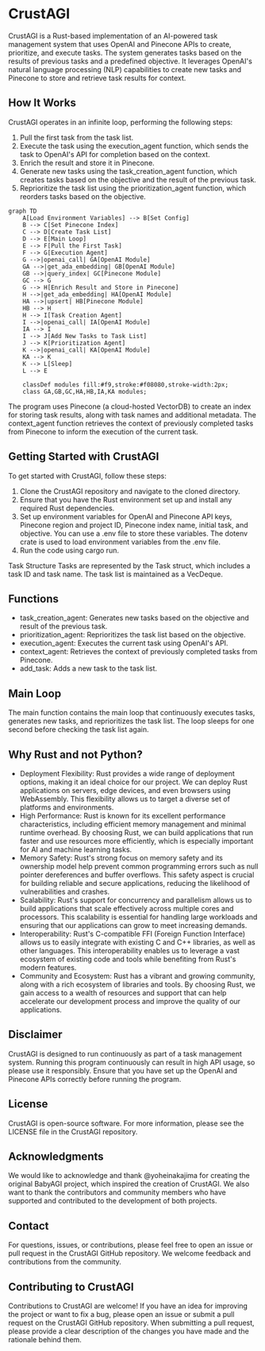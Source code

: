 # CrustAGI

CrustAGI is a Rust-based implementation of an AI-powered task management system that uses OpenAI and Pinecone APIs to create, prioritize, and execute tasks. The system generates tasks based on the results of previous tasks and a predefined objective. It leverages OpenAI's natural language processing (NLP) capabilities to create new tasks and Pinecone to store and retrieve task results for context.

## How It Works
CrustAGI operates in an infinite loop, performing the following steps:

1. Pull the first task from the task list.
2. Execute the task using the execution_agent function, which sends the task to OpenAI's API for completion based on the context.
3. Enrich the result and store it in Pinecone.
4. Generate new tasks using the task_creation_agent function, which creates tasks based on the objective and the result of the previous task.
5. Reprioritize the task list using the prioritization_agent function, which reorders tasks based on the objective.

```mermaid
graph TD
    A[Load Environment Variables] --> B[Set Config]
    B --> C[Set Pinecone Index]
    C --> D[Create Task List]
    D --> E[Main Loop]
    E --> F[Pull the First Task]
    F --> G[Execution Agent]
    G -->|openai_call| GA[OpenAI Module]
    GA -->|get_ada_embedding| GB[OpenAI Module]
    GB -->|query_index| GC[Pinecone Module]
    GC --> G
    G --> H[Enrich Result and Store in Pinecone]
    H -->|get_ada_embedding| HA[OpenAI Module]
    HA -->|upsert| HB[Pinecone Module]
    HB --> H
    H --> I[Task Creation Agent]
    I -->|openai_call| IA[OpenAI Module]
    IA --> I
    I --> J[Add New Tasks to Task List]
    J --> K[Prioritization Agent]
    K -->|openai_call| KA[OpenAI Module]
    KA --> K
    K --> L[Sleep]
    L --> E

    classDef modules fill:#f9,stroke:#f08080,stroke-width:2px;
    class GA,GB,GC,HA,HB,IA,KA modules;
```

The program uses Pinecone (a cloud-hosted VectorDB) to create an index for storing task results, along with task names and additional metadata. The context_agent function retrieves the context of previously completed tasks from Pinecone to inform the execution of the current task.

## Getting Started with CrustAGI
To get started with CrustAGI, follow these steps:

1. Clone the CrustAGI repository and navigate to the cloned directory.
2. Ensure that you have the Rust environment set up and install any required Rust dependencies.
3. Set up environment variables for OpenAI and Pinecone API keys, Pinecone region and project ID, Pinecone index name, initial task, and objective. You can use a .env file to store these variables. The dotenv crate is used to load environment variables from the .env file.
4. Run the code using cargo run.

Task Structure
Tasks are represented by the Task struct, which includes a task ID and task name. The task list is maintained as a VecDeque<Task>.

## Functions
- task_creation_agent: Generates new tasks based on the objective and result of the previous task.
- prioritization_agent: Reprioritizes the task list based on the objective.
- execution_agent: Executes the current task using OpenAI's API.
- context_agent: Retrieves the context of previously completed tasks from Pinecone.
- add_task: Adds a new task to the task list.

## Main Loop
The main function contains the main loop that continuously executes tasks, generates new tasks, and reprioritizes the task list. The loop sleeps for one second before checking the task list again.

## Why Rust and not Python?
- Deployment Flexibility: Rust provides a wide range of deployment options, making it an ideal choice for our project. We can deploy Rust applications on servers, edge devices, and even browsers using WebAssembly. This flexibility allows us to target a diverse set of platforms and environments.
- High Performance: Rust is known for its excellent performance characteristics, including efficient memory management and minimal runtime overhead. By choosing Rust, we can build applications that run faster and use resources more efficiently, which is especially important for AI and machine learning tasks.
- Memory Safety: Rust's strong focus on memory safety and its ownership model help prevent common programming errors such as null pointer dereferences and buffer overflows. This safety aspect is crucial for building reliable and secure applications, reducing the likelihood of vulnerabilities and crashes.
- Scalability: Rust's support for concurrency and parallelism allows us to build applications that scale effectively across multiple cores and processors. This scalability is essential for handling large workloads and ensuring that our applications can grow to meet increasing demands.
- Interoperability: Rust's C-compatible FFI (Foreign Function Interface) allows us to easily integrate with existing C and C++ libraries, as well as other languages. This interoperability enables us to leverage a vast ecosystem of existing code and tools while benefiting from Rust's modern features.
- Community and Ecosystem: Rust has a vibrant and growing community, along with a rich ecosystem of libraries and tools. By choosing Rust, we gain access to a wealth of resources and support that can help accelerate our development process and improve the quality of our applications.

## Disclaimer
CrustAGI is designed to run continuously as part of a task management system. Running this program continuously can result in high API usage, so please use it responsibly. Ensure that you have set up the OpenAI and Pinecone APIs correctly before running the program.

## License
CrustAGI is open-source software. For more information, please see the LICENSE file in the CrustAGI repository.

## Acknowledgments
We would like to acknowledge and thank @yoheinakajima for creating the original BabyAGI project, which inspired the creation of CrustAGI. We also want to thank the contributors and community members who have supported and contributed to the development of both projects.

## Contact
For questions, issues, or contributions, please feel free to open an issue or pull request in the CrustAGI GitHub repository. We welcome feedback and contributions from the community.

## Contributing to CrustAGI
Contributions to CrustAGI are welcome! If you have an idea for improving the project or want to fix a bug, please open an issue or submit a pull request on the CrustAGI GitHub repository. When submitting a pull request, please provide a clear description of the changes you have made and the rationale behind them.
